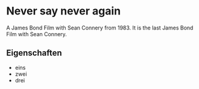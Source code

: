 # Never say never again

A James Bond Film with Sean Connery from 1983. It is the last James Bond Film with Sean Connery.

## Eigenschaften

* eins
* zwei
* drei

